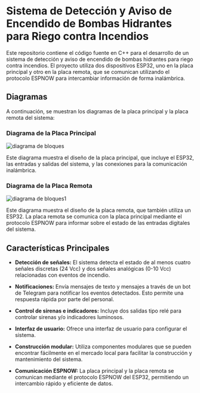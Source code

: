 # Sistema de Detección y Aviso de Encendido de Bombas Hidrantes para Riego contra Incendios

Este repositorio contiene el código fuente en C++ para el desarrollo de un sistema de detección y aviso de encendido de bombas hidrantes para riego contra incendios. El proyecto utiliza dos dispositivos ESP32, uno en la placa principal y otro en la placa remota, que se comunican utilizando el protocolo ESPNOW para intercambiar información de forma inalámbrica.

## Diagramas

A continuación, se muestran los diagramas de la placa principal y la placa remota del sistema:

### Diagrama de la Placa Principal

![diagrama de bloques](https://github.com/GoyecheaAgustin/ESPNow/assets/104398552/bfa0c017-5ffa-47a7-a091-440a4452be63)

Este diagrama muestra el diseño de la placa principal, que incluye el ESP32, las entradas y salidas del sistema, y las conexiones para la comunicación inalámbrica.

### Diagrama de la Placa Remota

![diagrama de bloques1](https://github.com/GoyecheaAgustin/ESPNow/assets/104398552/ed7e251d-0658-4b09-b8cc-52c81ca9c1ea)


Este diagrama muestra el diseño de la placa remota, que también utiliza un ESP32. La placa remota se comunica con la placa principal mediante el protocolo ESPNOW para informar sobre el estado de las entradas digitales del sistema.

## Características Principales

- **Detección de señales:** El sistema detecta el estado de al menos cuatro señales discretas (24 Vcc) y dos señales analógicas (0-10 Vcc) relacionadas con eventos de incendio.

- **Notificaciones:** Envía mensajes de texto y mensajes a través de un bot de Telegram para notificar los eventos detectados. Esto permite una respuesta rápida por parte del personal.

- **Control de sirenas e indicadores:** Incluye dos salidas tipo relé para controlar sirenas y/o indicadores luminosos.

- **Interfaz de usuario:** Ofrece una interfaz de usuario para configurar el sistema.

- **Construcción modular:** Utiliza componentes modulares que se pueden encontrar fácilmente en el mercado local para facilitar la construcción y mantenimiento del sistema.

- **Comunicación ESPNOW:** La placa principal y la placa remota se comunican mediante el protocolo ESPNOW del ESP32, permitiendo un intercambio rápido y eficiente de datos.

